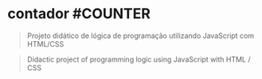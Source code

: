 # contador #COUNTER

>Projeto didático de lógica de programação utilizando JavaScript  com HTML/CSS

>Didactic project of programming logic using JavaScript with HTML / CSS
